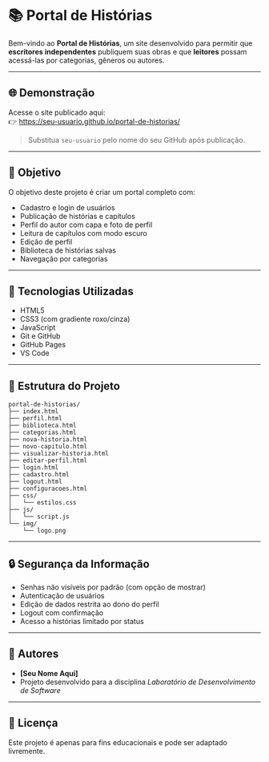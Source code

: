 
# 📚 Portal de Histórias

Bem-vindo ao **Portal de Histórias**, um site desenvolvido para permitir que **escritores independentes** publiquem suas obras e que **leitores** possam acessá-las por categorias, gêneros ou autores.

---

## 🌐 Demonstração

Acesse o site publicado aqui:  
👉 https://seu-usuario.github.io/portal-de-historias/

> Substitua `seu-usuario` pelo nome do seu GitHub após publicação.

---

## 🎯 Objetivo

O objetivo deste projeto é criar um portal completo com:
- Cadastro e login de usuários
- Publicação de histórias e capítulos
- Perfil do autor com capa e foto de perfil
- Leitura de capítulos com modo escuro
- Edição de perfil
- Biblioteca de histórias salvas
- Navegação por categorias

---

## 🧪 Tecnologias Utilizadas

- HTML5
- CSS3 (com gradiente roxo/cinza)
- JavaScript
- Git e GitHub
- GitHub Pages
- VS Code

---

## 📁 Estrutura do Projeto

```
portal-de-historias/
├── index.html
├── perfil.html
├── biblioteca.html
├── categorias.html
├── nova-historia.html
├── novo-capitulo.html
├── visualizar-historia.html
├── editar-perfil.html
├── login.html
├── cadastro.html
├── logout.html
├── configuracoes.html
├── css/
│   └── estilos.css
├── js/
│   └── script.js
└── img/
    └── logo.png
```

---

## 🔒 Segurança da Informação

- Senhas não visíveis por padrão (com opção de mostrar)
- Autenticação de usuários
- Edição de dados restrita ao dono do perfil
- Logout com confirmação
- Acesso a histórias limitado por status

---

## 👥 Autores

- **[Seu Nome Aqui]**
- Projeto desenvolvido para a disciplina _Laboratório de Desenvolvimento de Software_

---

## 📌 Licença

Este projeto é apenas para fins educacionais e pode ser adaptado livremente.
